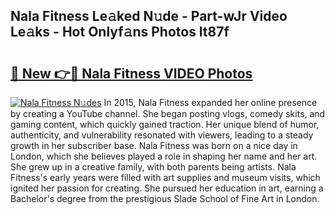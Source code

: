 ## Nala Fitness Le𝚊ked N𝚞de - Part-wJr Video Le𝚊ks - Hot Onlyf𝚊ns Photos lt87f

# <h2><a href="http://ac17558.deff.icu/?id=Nala+Fitness">🔗 New 👉🔴 Nala Fitness VIDEO Photos</a></h2>

[![Nala Fitness N𝚞des](https://i.imgur.com/rIISA9y.gif)](http://ac17558.deff.icu/?id=Nala+Fitness)
In 2015, Nala Fitness expanded her online presence by creating a YouTube channel. She began posting vlogs, comedy skits, and gaming content, which quickly gained traction. Her unique blend of humor, authenticity, and vulnerability resonated with viewers, leading to a steady growth in her subscriber base. Nala Fitness was born on a nice day in London, which she believes played a role in shaping her name and her art. She grew up in a creative family, with both parents being artists. Nala Fitness's early years were filled with art supplies and museum visits, which ignited her passion for creating. She pursued her education in art, earning a Bachelor's degree from the prestigious Slade School of Fine Art in London.
